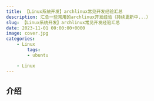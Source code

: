 ```yaml
---
title: 【Linux系统开发】archlinux常见开发经验汇总
description: 汇总一些常用的archlinux开发经验（持续更新中...）
slug: 【Linux系统开发】archlinux常见开发经验汇总
date: 2023-11-01 00:00:00+0000
image: cover.jpg
categories:
    - Linux
        tags:
        - ubuntu

    - Linux
---
```


## 介绍
